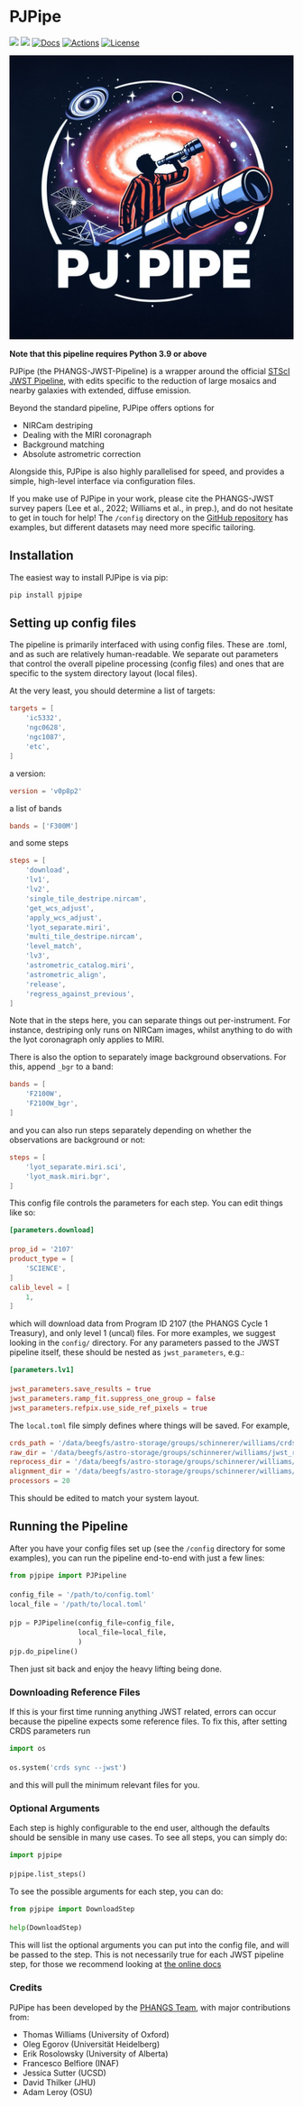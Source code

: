 # PJPipe

[![](https://img.shields.io/pypi/v/pjpipe.svg?label=PyPI&style=flat-square)](https://pypi.org/pypi/pjpipe/)
[![](https://img.shields.io/pypi/pyversions/pjpipe.svg?label=Python&color=yellow&style=flat-square)](https://pypi.org/pypi/pjpipe/)
[![Docs](https://readthedocs.org/projects/pjpipe/badge/?version=latest&style=flat-square)](https://pjpipe.readthedocs.io/en/latest/)
[![Actions](https://img.shields.io/github/actions/workflow/status/phangsTeam/pjpipe/build_test.yaml?branch=main)](https://github.com/phangsTeam/pjpipe/actions)
[![License](https://img.shields.io/badge/license-GNUv3-blue.svg?label=License&style=flat-square)](LICENSE)

![](docs/images/pjpipe_logo.jpg)

**Note that this pipeline requires Python 3.9 or above**

PJPipe (the PHANGS-JWST-Pipeline) is a wrapper around the official 
[STScI JWST Pipeline](https://github.com/spacetelescope/jwst), with 
edits specific to the reduction of large mosaics and nearby galaxies
with extended, diffuse emission.

Beyond the standard pipeline, PJPipe offers options for 

* NIRCam destriping
* Dealing with the MIRI coronagraph
* Background matching
* Absolute astrometric correction

Alongside this, PJPipe is also highly parallelised for speed, and provides
a simple, high-level interface via configuration files.

If you make use of PJPipe in your work, please cite the PHANGS-JWST survey 
papers (Lee et al., 2022; Williams et al., in prep.), and do not hesitate to
get in touch for help! The `/config` directory on the 
[GitHub repository](https://github.com/phangsTeam/pjpipe) has examples, 
but different datasets may need more specific tailoring.

## Installation

The easiest way to install PJPipe is via pip: 

```bash
pip install pjpipe
```

## Setting up config files

The pipeline is primarily interfaced with using config files. These are .toml,
and as such are relatively human-readable. We separate out parameters that
control the overall pipeline processing (config files) and ones that are 
specific to the system directory layout (local files).

At the very least, you should determine a list of targets:
```toml
targets = [
    'ic5332',
    'ngc0628',
    'ngc1087',
    'etc',
]
```
a version:
```toml
version = 'v0p8p2'
```
a list of bands
```toml
bands = ['F300M']
```
and some steps
```toml
steps = [
    'download',
    'lv1',
    'lv2',
    'single_tile_destripe.nircam',
    'get_wcs_adjust',
    'apply_wcs_adjust',
    'lyot_separate.miri',
    'multi_tile_destripe.nircam',
    'level_match',
    'lv3',
    'astrometric_catalog.miri',
    'astrometric_align',
    'release',
    'regress_against_previous',
]
```
Note that in the steps here, you can separate things out per-instrument.
For instance, destriping only runs on NIRCam images, whilst anything to
do with the lyot coronagraph only applies to MIRI.

There is also the option to separately image background observations. For 
this, append `_bgr` to a band:
```toml
bands = [
    'F2100W',
    'F2100W_bgr',
]
```
and you can also run steps separately depending on whether the observations
are background or not:
```toml
steps = [
    'lyot_separate.miri.sci',
    'lyot_mask.miri.bgr',
]
```

This config file controls the parameters for each step. You can edit 
things like so:
```toml
[parameters.download]

prop_id = '2107'
product_type = [
    'SCIENCE',
]
calib_level = [
    1,
]
```
which will download data from Program ID 2107 (the PHANGS Cycle 1 Treasury),
and only level 1 (uncal) files. For more examples, we suggest looking in the 
`config/` directory. For any parameters passed to the JWST pipeline itself,
these should be nested as `jwst_parameters`, e.g.:
```toml
[parameters.lv1]

jwst_parameters.save_results = true
jwst_parameters.ramp_fit.suppress_one_group = false
jwst_parameters.refpix.use_side_ref_pixels = true
```

The `local.toml` file simply defines where things will be saved. For example,
```toml
crds_path = '/data/beegfs/astro-storage/groups/schinnerer/williams/crds/'
raw_dir = '/data/beegfs/astro-storage/groups/schinnerer/williams/jwst_raw/archive_20230711/'
reprocess_dir = '/data/beegfs/astro-storage/groups/schinnerer/williams/jwst_phangs_reprocessed/'
alignment_dir = '/data/beegfs/astro-storage/groups/schinnerer/williams/jwst_scripts/examples/2107/alignment/'
processors = 20
```
This should be edited to match your system layout.


## Running the Pipeline

After you have your config files set up (see the `/config` directory for some examples),
you can run the pipeline end-to-end with just a few lines:

```python
from pjpipe import PJPipeline

config_file = '/path/to/config.toml'
local_file = '/path/to/local.toml'

pjp = PJPipeline(config_file=config_file,
                 local_file=local_file,
                 )
pjp.do_pipeline()
```

Then just sit back and enjoy the heavy lifting being done.

### Downloading Reference Files

If this is your first time running anything JWST related, errors can
occur because the pipeline expects some reference files. To fix this,
after setting CRDS parameters run
```python
import os

os.system('crds sync --jwst')
```
and this will pull the minimum relevant files for you.

### Optional Arguments

Each step is highly configurable to the end user, although the defaults should be 
sensible in many use cases. To see all steps, you can simply do:
```python
import pjpipe

pjpipe.list_steps()
```
To see the possible arguments for each step, you can do:
```python
from pjpipe import DownloadStep

help(DownloadStep)
```

This will list the optional arguments you can put into the config file, 
and will be passed to the step. This is not necessarily true for each
JWST pipeline step, for those we recommend looking at 
[the online docs](https://jwst-pipeline.readthedocs.io/en/latest/jwst/pipeline/main.html#pipelines)

### Credits

PJPipe has been developed by the [PHANGS Team](phangs.org), with major contributions from:

* Thomas Williams (University of Oxford)
* Oleg Egorov (Universität Heidelberg)
* Erik Rosolowsky (University of Alberta)
* Francesco Belfiore (INAF)
* Jessica Sutter (UCSD)
* David Thilker (JHU)
* Adam Leroy (OSU)
